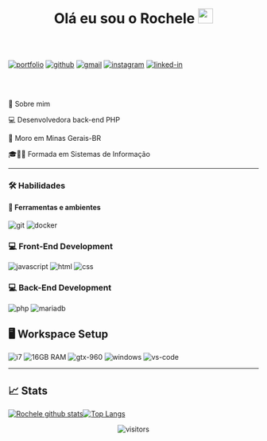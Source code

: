 <h1 align="center">
  Olá eu sou o Rochele <img src="https://raw.githubusercontent.com/iampavangandhi/iampavangandhi/master/gifs/Hi.gif" width="30px">
</h1>

<br />
<br />

[![portfolio](https://img.shields.io/badge/Portfolio-323330?style=for-the-badge&logo=Google-chrome&logoColor=F7DF1E)](#)
[![github](https://img.shields.io/badge/GitHub-000000?style=for-the-badge&logo=GitHub&logoColor=white)](https://github.com/rocheleedenis)
[![gmail](https://img.shields.io/badge/Gmail-D14836?style=for-the-badge&logo=Gmail&logoColor=white)](mailto:rochele.edenis@gmail.com)
[![instagram](https://img.shields.io/badge/Instagram-E4405F?style=for-the-badge&logo=instagram&logoColor=white)](https://www.instagram.com/rochele.edenis/)
[![linked-in](https://img.shields.io/badge/Linked_In-0077B5?style=for-the-badge&logo=LinkedIn&logoColor=white)](https://www.linkedin.com/in/rocheleedenis)
   
<br />
<br />
<!-- SOBRE -->

🚀 Sobre mim

<p align="left">
  💻 Desenvolvedora back-end PHP 
</p>

<p align="left">
  📌 Moro em Minas Gerais-BR
</p>

<p align="left">
 🎓👨‍🎓 Formada em Sistemas de Informação
</p>

---

### 🛠️ Habilidades

#### :wrench: Ferramentas e ambientes

![git](https://img.shields.io/badge/Git-F05032.svg?style=for-the-badge&logo=git&logoColor=white)
![docker](https://img.shields.io/badge/DOCKER-1572B6?style=for-the-badge&logo=docker&logoColor=white)

### :computer: Front-End Development

![javascript](https://img.shields.io/badge/JavaScript-323330?style=for-the-badge&logo=javascript&logoColor=F7DF1E)
![html](https://img.shields.io/badge/HTML5-E34F26?style=for-the-badge&logo=html5&logoColor=white)
![css](https://img.shields.io/badge/CSS3-1572B6?style=for-the-badge&logo=css3&logoColor=white)

### :computer: Back-End Development

![php](https://img.shields.io/badge/PHP-323330?style=for-the-badge&logo=php&logoColor=F7DF1E)
![mariadb](https://img.shields.io/badge/MARIADB-E34F26?style=for-the-badge&logo=mariadb&logoColor=white)

## 🖥️ Workspace Setup

![i7](https://img.shields.io/badge/i7-0071C5?style=for-the-badge&logo=intel&logoColor=white)
![16GB RAM](https://img.shields.io/badge/16GB-RAM-0071C5?style=for-the-badge&logo=memoria-ram&logoColor=white)
![gtx-960](https://img.shields.io/badge/NVIDIA-GTX_1650-76B900?style=for-the-badge&logo=nvidia&logoColor=white)
![windows](https://img.shields.io/badge/Windows_10-0078D6?style=for-the-badge&logo=windows&logoColor=white)
![vs-code](https://img.shields.io/badge/VS_Code-007ACC?style=for-the-badge&logo=Visual-Studio-Code&logoColor=white)

---

## 📈 Stats

[![Rochele github stats](https://github-readme-stats.vercel.app/api?username=rocheleedenis&theme=dracula&show_icons=true)](https://github.com/rocheleedenis/github-readme-stats)[![Top Langs](https://github-readme-stats.vercel.app/api/top-langs/?username=rocheleedenis&theme=dracula&layout=compact)](https://github.com/rocheleedenis/github-readme-stats)

<div align="center">
  
<img src="https://visitor-badge.laobi.icu/badge?page_id=rocheleedenis.rocheleedenis" alt="visitors">
</div>

<!--
**rocheleedenis/rocheleedenis** is a ✨ _special_ ✨ repository because its `README.md` (this file) appears on your GitHub profile.

Here are some ideas to get you started:

- 🔭 I’m currently working on ...
- 🌱 I’m currently learning ...
- 👯 I’m looking to collaborate on ...
- 🤔 I’m looking for help with ...
- 💬 Ask me about ...
- 📫 How to reach me: ...
- 😄 Pronouns: ...
- ⚡ Fun fact: ...
-->
